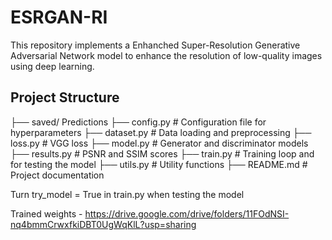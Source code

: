 # ESRGAN-RI

This repository implements a Enhanched Super-Resolution Generative Adversarial Network model to enhance the resolution of low-quality images using deep learning.

## Project Structure
├── saved/ Predictions
├── config.py # Configuration file for hyperparameters 
├── dataset.py # Data loading and preprocessing
├── loss.py # VGG loss
├── model.py # Generator and discriminator models
├── results.py # PSNR and SSIM scores
├── train.py # Training loop and for testing the model
├── utils.py # Utility functions
├── README.md # Project documentation

Turn try_model = True in train.py when testing the model

Trained weights - https://drive.google.com/drive/folders/11FOdNSI-nq4bmmCrwxfkiDBT0UgWqKlL?usp=sharing
